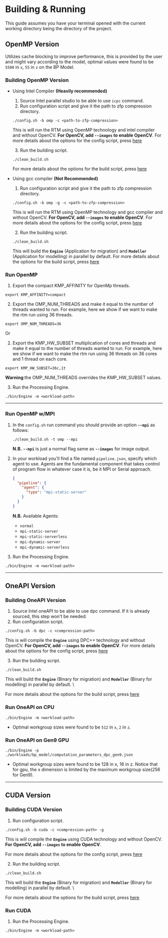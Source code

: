 # Building & Running

This guide assumes you have your terminal opened with the current working directory being the directory of the project.

## OpenMP Version

Utilizes cache blocking to improve performance, this is provided by the user and might vary according to the model, optimal values were found to be ```5500``` in ```x```, ```55``` in ```z``` on the BP Model.

### Building OpenMP Version
* Using Intel Compiler **(Heavily recommended)**
    1. Source Intel parallel studio to be able to use ```icpc``` command.
    2. Run configuration script and give it the path to zfp compression directory.
    ```shell script
    ./config.sh -b omp -c <path-to-zfp-compression>
    ```
    This is will run the RTM using OpenMP technology and intel compiler and without OpenCV. **For OpenCV, add **```--images```** to enable OpenCV**.
    For more details about the options for the config script, press [here](https://gitlab.brightskiesinc.com/parallel-programming/reversetimemigration/-/wikis/projects/openmp_rtm/config.sh)
    
    3. Run the building script.

    ```shell script
    ./clean_build.sh
    ```
    For more details about the options for the build script, press [here](https://gitlab.brightskiesinc.com/parallel-programming/reversetimemigration/-/wikis/projects/openmp_rtm/clean_build.sh)
* Using gcc compiler **(Not Recommended)**
    1. Run configuration script and give it the path to zfp compression directory.
    ```shell script
    ./config.sh -b omp -g -c <path-to-zfp-compression>
    ```
    This is will run the RTM using OpenMP technology and gcc compiler and without OpenCV. **For OpenCV, add **```--images```** to enable OpenCV**.
    For more details about the options for the config script, press [here](https://gitlab.brightskiesinc.com/parallel-programming/reversetimemigration/-/wikis/projects/openmp_rtm/config.sh)
    
    2. Run the building script.
    ```shell script
    ./clean_build.sh
    ```
    This will build the **```Engine```** (Application for migration) and **```Modeller```** (Application for modelling) in parallel by default.
    For more details about the options for the build script, press [here](https://gitlab.brightskiesinc.com/parallel-programming/reversetimemigration/-/wikis/projects/openmp_rtm/clean_build.sh)


### Run OpenMP
1. Export the compact KMP_AFFINITY for OpenMp threads.
```shell script
export KMP_AFFINITY=compact
```
2. Export the OMP_NUM_THREADS and make it equal to the number of threads wanted to run. For example, here we show if we want to make the rtm run using 36 threads.
```shell script
export OMP_NUM_THREADS=36
```
Or

2. Export the KMP_HW_SUBSET multiplication of cores and threads and make it equal to the number of threads wanted to run. For example, here we show if we want to make the rtm run using 36 threads on 36 cores and 1 thread on each core.
```shell script
export KMP_HW_SUBSET=36c,1t
```
**Warning**:the OMP_NUM_THREADS overrides the KMP_HW_SUBSET values.

3. Run the Processing Engine.
```shell script
./bin/Engine -m <workload-path>
```

---


### Run OpenMP w/MPI
1. In the ```config.sh``` run command you should provide an option **```--mpi```** as follows:
    ```shell script
    ./clean_build.sh -t omp --mpi
    ```
   <b>N.B.</b> **```--mpi```** is just a normal flag same as **```--images```** for image output.
   
2. In your workload you'll find a file named ```pipeline.json```, specify which agent to use. Agents are the fundamental component that takes control of program flow in whatever case it is, be it MPI or Serial approach.
   ```json
   {
     "pipeline": {
       "agent": {
         "type": "mpi-static-server"
       }
     }
   }
   ```
   **N.B.** Available Agents: 
   * ```normal```
   * ```mpi-static-server```
   * ```mpi-static-serverless```
   * ```mpi-dynamic-server```
   * ```mpi-dynamic-serverless```

3. Run the Processing Engine.
```shell script
./bin/Engine -m <workload-path>
```
---


## OneAPI Version

### Building OneAPI Version
1. Source Intel oneAPI to be able to use dpc command. If it is already sourced, this step won't be needed.
2. Run configuration script.
```shell script
./config.sh -b dpc -c <compression-path>
```
This is will compile the **```Engine```** using DPC++ technology and without OpenCV. **For OpenCV, add **```--images```** to enable OpenCV**.
For more details about the options for the config script, press [here](https://gitlab.brightskiesinc.com/parallel-programming/reversetimemigration/-/wikis/projects/openmp_rtm/config.sh)

3. Run the building script.
```shell script
./clean_build.sh
```
This will build the **```Engine```** (Binary for migration) and **```Modeller```** (Binary for modelling) in parallel by default. \

For more details about the options for the build script, press [here](https://gitlab.brightskiesinc.com/parallel-programming/reversetimemigration/-/wikis/projects/openmp_rtm/clean_build.sh)


### Run OneAPI on CPU
```shell script
./bin/Engine -m <workload-path>
```
* Optimal workgroup sizes were found to be ```512``` in ```x```, ```2``` in ```z```.


### Run OneAPI on Gen9 GPU
```shell script
./bin/Engine -p ./workloads/bp_model/computation_parameters_dpc_gen9.json
```
* Optimal workgroup sizes were found to be 128 in x, 16 in z. Notice that for gpu, the x dimension is limited by the maximum workgroup size(256 for Gen9).


---


## CUDA Version

### Building CUDA Version
1. Run configuration script.
```shell script
./config.sh -b cuda -c <compression-path> -g
```
This is will compile the **```Engine```** using CUDA technology and without OpenCV. **For OpenCV, add **```--images```** to enable OpenCV**.

For more details about the options for the config script, press [here](https://gitlab.brightskiesinc.com/parallel-programming/reversetimemigration/-/wikis/projects/openmp_rtm/config.sh)

2. Run the building script.
```shell script
./clean_build.sh
```
This will build the **```Engine```** (Binary for migration) and **```Modeller```** (Binary for modelling) in parallel by default. \

For more details about the options for the build script, press [here](https://gitlab.brightskiesinc.com/parallel-programming/reversetimemigration/-/wikis/projects/openmp_rtm/clean_build.sh)


### Run CUDA
1. Run the Processing Engine.
```shell script
./bin/Engine -m <workload-path>
```
